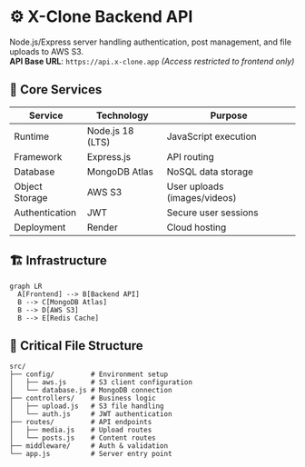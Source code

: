 # ⚙️ X-Clone Backend API

Node.js/Express server handling authentication, post management, and file uploads to AWS S3.  
**API Base URL**: `https://api.x-clone.app` *(Access restricted to frontend only)*  

## 🔧 Core Services
| Service          | Technology          | Purpose                          |
|------------------|---------------------|----------------------------------|
| Runtime          | Node.js 18 (LTS)    | JavaScript execution             |
| Framework        | Express.js          | API routing                      |
| Database         | MongoDB Atlas       | NoSQL data storage               |
| Object Storage   | AWS S3              | User uploads (images/videos)     |
| Authentication   | JWT                 | Secure user sessions             |
| Deployment       | Render              | Cloud hosting                    |

## 🏗️ Infrastructure
```mermaid
graph LR
  A[Frontend] --> B[Backend API]
  B --> C[MongoDB Atlas]
  B --> D[AWS S3]
  B --> E[Redis Cache]
```

## 📂 Critical File Structure
```plaintext
src/
├── config/         # Environment setup
│   ├── aws.js      # S3 client configuration
│   └── database.js # MongoDB connection
├── controllers/    # Business logic
│   ├── upload.js   # S3 file handling
│   └── auth.js     # JWT authentication
├── routes/         # API endpoints
│   ├── media.js    # Upload routes
│   └── posts.js    # Content routes
├── middleware/     # Auth & validation
└── app.js          # Server entry point
```
